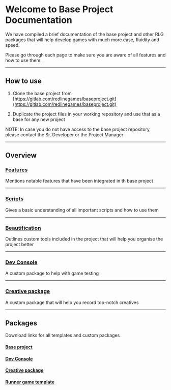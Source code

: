# Welcome to Base Project Documentation

We have compiled a brief documentation of the base project and other RLG packages that will help develop games with much more ease, fluidity and speed.

Please go through each page to make sure you are aware of all features and how to use them.

---

## How to use

1. Clone the base project from [https://gitlab.com/redlinegames/baseproject.git](https://gitlab.com/redlinegames/baseproject.git)

2. Duplicate the project files in your working repository and use that as a base for any new project


NOTE: In case you do not have access to the base project repository, please contact the Sr. Developer or the Project Manager

---

## Overview


### [Features](features.md)

Mentions notable features that have been integrated in th base project

---

### [Scripts](scripts.md)

Gives a basic understanding of all important scripts and how to use them

---

### [Beautification](beautification.md)

Outlines custom tools included in the project that will help you organise the project better

---

### [Dev Console](devconsole.md)

A custom package to help with game testing

---

### [Creative package](creativepackage.md)

A custom package that will help you record top-notch creatives

---

## Packages

Download links for all templates and custom packages

#### [Base project](https://gitlab.com/redlinegames/baseproject.git)

#### [Dev Console](packages/DevConsole_v1.0.unitypackage)

#### [Creative package](packages/CreativesPackage_v1.2.unitypackage)

#### [Runner game template](packages/RunnerTemplate_v1.4.unitypackage)